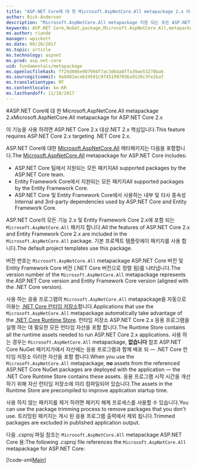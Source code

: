 ```yaml
---
title: "ASP.NET Core에 대 한 Microsoft.AspNetCore.All metapackage 2.x 이상"
author: Rick-Anderson
description: "Microsoft.AspNetCore.All metapackage 지원 되는 모든 ASP.NET Core 및 Entity Framework Core 패키지를 해당 종속성과 함께 포함 되어 있습니다."
keywords: ASP.NET Core,NuGet,package,Microsoft.AspNetCore.All,metapackage
ms.author: riande
manager: wpickett
ms.date: 09/20/2017
ms.topic: article
ms.technology: aspnet
ms.prod: asp.net-core
uid: fundamentals/metapackage
ms.openlocfilehash: ff25d80be907994f7ac3d64a8ffa39ae53278ba6
ms.sourcegitcommit: 9a9483aceb34591c97451997036a9120c3fe2baf
ms.translationtype: MT
ms.contentlocale: ko-KR
ms.lasthandoff: 11/10/2017
---
```

#<a name="microsoftaspnetcoreall-metapackage-for-aspnet-core-2x"></a><span data-ttu-id="fafda-104">ASP.NET Core에 대 한 Microsoft.AspNetCore.All metapackage 2.x</span><span class="sxs-lookup"><span data-stu-id="fafda-104">Microsoft.AspNetCore.All metapackage for ASP.NET Core 2.x</span></span>

<span data-ttu-id="fafda-105">이 기능을 사용 하려면 ASP.NET Core 2.x 대상.NET 2.x 핵심입니다.</span><span class="sxs-lookup"><span data-stu-id="fafda-105">This feature requires ASP.NET Core 2.x targeting .NET Core 2.x.</span></span>

<span data-ttu-id="fafda-106">ASP.NET Core에 대한 [Microsoft.AspNetCore.All](https://www.nuget.org/packages/Microsoft.AspNetCore.All) 메타패키지는 다음을 포함합니다.</span><span class="sxs-lookup"><span data-stu-id="fafda-106">The [Microsoft.AspNetCore.All](https://www.nuget.org/packages/Microsoft.AspNetCore.All) metapackage for ASP.NET Core includes:</span></span>

* <span data-ttu-id="fafda-107">ASP.NET Core 팀에서 지원되는 모든 패키지</span><span class="sxs-lookup"><span data-stu-id="fafda-107">All supported packages by the ASP.NET Core team.</span></span>
* <span data-ttu-id="fafda-108">Entity Framework Core에서 지원되는 모든 패키지</span><span class="sxs-lookup"><span data-stu-id="fafda-108">All supported packages by the Entity Framework Core.</span></span> 
* <span data-ttu-id="fafda-109">ASP.NET Core 및 Entity Framework Core에서 사용하는 내부 및 타사 종속성</span><span class="sxs-lookup"><span data-stu-id="fafda-109">Internal and 3rd-party dependencies used by ASP.NET Core and Entity Framework Core.</span></span> 

<span data-ttu-id="fafda-110">ASP.NET Core의 모든 기능 2.x 및 Entity Framework Core 2.x에 포함 되는 `Microsoft.AspNetCore.All` 패키지 합니다.</span><span class="sxs-lookup"><span data-stu-id="fafda-110">All the features of ASP.NET Core 2.x and Entity Framework Core 2.x are included in the `Microsoft.AspNetCore.All` package.</span></span> <span data-ttu-id="fafda-111">기본 프로젝트 템플릿에이 패키지를 사용 합니다.</span><span class="sxs-lookup"><span data-stu-id="fafda-111">The default project templates use this package.</span></span>

<span data-ttu-id="fafda-112">버전 번호는 `Microsoft.AspNetCore.All` metapackage ASP.NET Core 버전 및 Entity Framework Core 버전 (.NET Core 버전으로 정렬 됨)를 나타냅니다.</span><span class="sxs-lookup"><span data-stu-id="fafda-112">The version number of the `Microsoft.AspNetCore.All` metapackage represents the ASP.NET Core version and Entity Framework Core version (aligned with the .NET Core version).</span></span>

<span data-ttu-id="fafda-113">사용 하는 응용 프로그램의 `Microsoft.AspNetCore.All` metapackage을 자동으로 이용는 [.NET Core 런타임 저장소](https://docs.microsoft.com/dotnet/core/deploying/runtime-store)합니다.</span><span class="sxs-lookup"><span data-stu-id="fafda-113">Applications that use the `Microsoft.AspNetCore.All` metapackage automatically take advantage of the [.NET Core Runtime Store](https://docs.microsoft.com/dotnet/core/deploying/runtime-store).</span></span> <span data-ttu-id="fafda-114">런타임 저장소 ASP.NET Core 2.x 응용 프로그램을 실행 하는 데 필요한 모든 런타임 자산을 포함 합니다.</span><span class="sxs-lookup"><span data-stu-id="fafda-114">The Runtime Store contains all the runtime assets needed to run ASP.NET Core 2.x applications.</span></span> <span data-ttu-id="fafda-115">사용 하는 경우는 `Microsoft.AspNetCore.All` metapackage, **없습니다** 참조 ASP.NET Core NuGet 패키지가에서 자산에는 응용 프로그램과 함께 배포 되 &mdash; .NET Core 런타임 저장소 이러한 자산을 포함 합니다.</span><span class="sxs-lookup"><span data-stu-id="fafda-115">When you use the `Microsoft.AspNetCore.All` metapackage, **no** assets from the referenced ASP.NET Core NuGet packages are deployed with the application &mdash; the .NET Core Runtime Store contains these assets.</span></span> <span data-ttu-id="fafda-116">응용 프로그램 시작 시간을 개선 하기 위해 자산 런타임 저장소에 미리 컴파일되어 있습니다.</span><span class="sxs-lookup"><span data-stu-id="fafda-116">The assets in the Runtime Store are precompiled to improve application startup time.</span></span>

<span data-ttu-id="fafda-117">사용 하지 않는 패키지를 제거 하려면 패키지 해제 프로세스를 사용할 수 있습니다.</span><span class="sxs-lookup"><span data-stu-id="fafda-117">You can use the package trimming process to remove packages that you don't use.</span></span> <span data-ttu-id="fafda-118">트리밍된 패키지는 게시 된 응용 프로그램 출력에서 제외 됩니다.</span><span class="sxs-lookup"><span data-stu-id="fafda-118">Trimmed packages are excluded in published application output.</span></span>

<span data-ttu-id="fafda-119">다음 *.csproj* 파일 참조는 `Microsoft.AspNetCore.All` metapackage ASP.NET Core 용:</span><span class="sxs-lookup"><span data-stu-id="fafda-119">The following *.csproj* file references the `Microsoft.AspNetCore.All` metapackage for ASP.NET Core:</span></span>

[!code-xml[Main](..\mvc\views\view-compilation\sample\MvcRazorCompileOnPublish2.csproj?highlight=9)]
